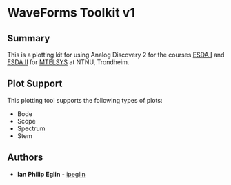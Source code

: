 # WaveForms Toolkit v1

## Summary

This is a plotting kit for using Analog Discovery 2 for the courses [ESDA I](https://www.ntnu.edu/studies/courses/TTT4260#tab=omEmnet) and [ESDA II](https://www.ntnu.edu/studies/courses/TTT4265#tab=omEmnet) for [MTELSYS](https://www.ntnu.edu/studies/mtelsys) at NTNU, Trondheim.

## Plot Support
This plotting tool supports the following types of plots:
* Bode
* Scope
* Spectrum
* Stem

## Authors

* **Ian Philip Eglin** - [ipeglin](https://github.com/ipeglin)